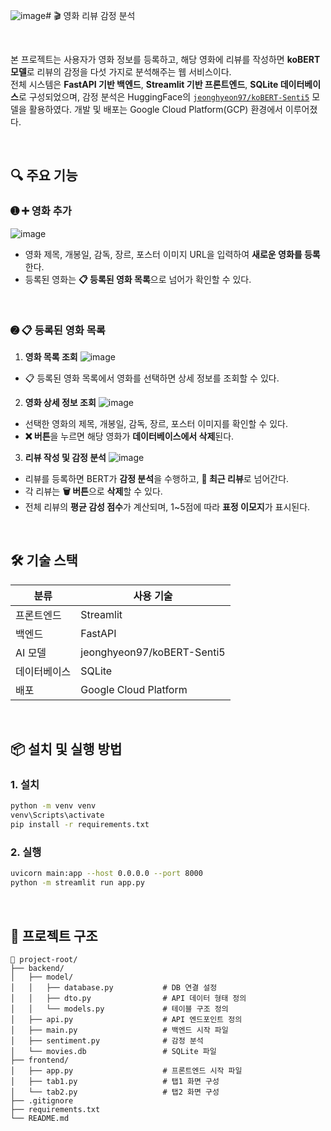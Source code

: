 ![image](https://github.com/user-attachments/assets/82cf0095-37c1-491c-bee1-e6b99e5cbe54)# 🎬 영화 리뷰 감정 분석


<br>

본 프로젝트는 사용자가 영화 정보를 등록하고, 해당 영화에 리뷰를 작성하면 **koBERT 모델**로 리뷰의 감정을 다섯 가지로 분석해주는 웹 서비스이다.  
전체 시스템은 **FastAPI 기반 백엔드**, **Streamlit 기반 프론트엔드**, **SQLite 데이터베이스**로 구성되었으며, 감정 분석은 HuggingFace의 [`jeonghyeon97/koBERT-Senti5`](https://huggingface.co/jeonghyeon97/koBERT-Senti5) 모델을 활용하였다. 개발 및 배포는 Google Cloud Platform(GCP) 환경에서 이루어졌다.


<br>

## 🔍 주요 기능

### ➊ ➕ 영화 추가  
![image](https://github.com/user-attachments/assets/59fec9d2-af78-483d-8391-8c011c23d71c)
- 영화 제목, 개봉일, 감독, 장르, 포스터 이미지 URL을 입력하여 **새로운 영화를 등록**한다.
- 등록된 영화는 **📋 등록된 영화 목록**으로 넘어가 확인할 수 있다.

<br>

### ➋ 📋 등록된 영화 목록

1) **영화 목록 조회**
![image](https://github.com/user-attachments/assets/122f57b1-46b1-47dc-9f8b-3e8d233d60f9)
- 📋 등록된 영화 목록에서 영화를 선택하면 상세 정보를 조회할 수 있다.

2) **영화 상세 정보 조회**
![image](https://github.com/user-attachments/assets/d43be887-455c-49ef-ac4f-61a0edc5b5eb)
- 선택한 영화의 제목, 개봉일, 감독, 장르, 포스터 이미지를 확인할 수 있다.
- **❌ 버튼**을 누르면 해당 영화가 **데이터베이스에서 삭제**된다.

3) **리뷰 작성 및 감정 분석**
![image](https://github.com/user-attachments/assets/72ba7703-48a1-45be-9f2e-371b230d1725)
- 리뷰를 등록하면 BERT가 **감정 분석**을 수행하고, **📢 최근 리뷰**로 넘어간다.
- 각 리뷰는 **🗑️ 버튼**으로 **삭제**할 수 있다.
- 전체 리뷰의 **평균 감성 점수**가 계산되며, 1~5점에 따라 **표정 이모지**가 표시된다.


<br>

## 🛠️ 기술 스택

| 분류        | 사용 기술                                       |
|-------------|------------------------------------------------|
| 프론트엔드  | Streamlit                                      |
| 백엔드      | FastAPI                               |
| AI 모델   | jeonghyeon97/koBERT-Senti5       |
| 데이터베이스| SQLite                             |
| 배포 | Google Cloud Platform        |

<br>

## 📦 설치 및 실행 방법

### 1. 설치

```bash
python -m venv venv
venv\Scripts\activate
pip install -r requirements.txt
```

### 2. 실행

```bash
uvicorn main:app --host 0.0.0.0 --port 8000
python -m streamlit run app.py
```

<br>


## 📁 프로젝트 구조

```
📁 project-root/
├── backend/
│   ├── model/
│   │   ├── database.py           # DB 연결 설정
│   │   ├── dto.py                # API 데이터 형태 정의
│   │   └── models.py             # 테이블 구조 정의
│   ├── api.py                    # API 엔드포인트 정의
│   ├── main.py                   # 백엔드 시작 파일
│   ├── sentiment.py              # 감정 분석
│   └── movies.db                 # SQLite 파일
├── frontend/
│   ├── app.py                    # 프론트엔드 시작 파일
│   ├── tab1.py                   # 탭1 화면 구성
│   └── tab2.py                   # 탭2 화면 구성
├── .gitignore
├── requirements.txt
└── README.md
```

<br>
